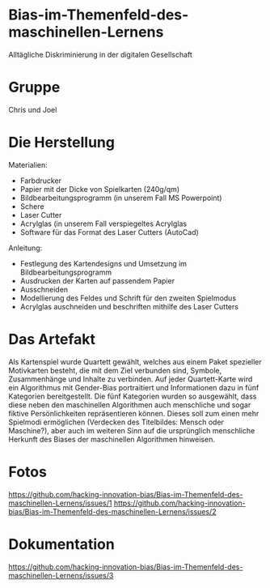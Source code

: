# Bias-im-Themenfeld-des-maschinellen-Lernens

Alltägliche Diskriminierung in der digitalen Gesellschaft

# Gruppe

Chris und Joel

# Die Herstellung

Materialien:

- Farbdrucker
- Papier mit der Dicke von Spielkarten (240g/qm)
- Bildbearbeitungsprogramm (in unserem Fall MS Powerpoint)
- Schere
- Laser Cutter
- Acrylglas (in unserem Fall verspiegeltes Acrylglas
- Software für das Format des Laser Cutters (AutoCad)

Anleitung:

- Festlegung des Kartendesigns und Umsetzung im Bildbearbeitungsprogramm
- Ausdrucken der Karten auf passendem Papier
- Ausschneiden
- Modellierung des Feldes und Schrift für den zweiten Spielmodus
- Acrylglas auschneiden und beschriften mithilfe des Laser Cutters
          
# Das Artefakt

Als Kartenspiel wurde Quartett gewählt, welches aus einem Paket spezieller Motivkarten besteht, die mit dem Ziel verbunden sind, Symbole, Zusammenhänge und Inhalte zu verbinden. Auf jeder Quartett-Karte wird ein Algorithmus mit Gender-Bias portraitiert und Informationen dazu in fünf Kategorien bereitgestellt. Die fünf Kategorien wurden so ausgewählt, dass diese neben den maschinellen Algorithmen auch menschliche und sogar fiktive Persönlichkeiten repräsentieren können. Dieses soll zum einen mehr Spielmodi ermöglichen (Verdecken des Titelbildes: Mensch oder Maschine?), aber auch im weiteren Sinn auf die ursprünglich menschliche Herkunft des Biases der maschinellen Algorithmen hinweisen.

# Fotos

https://github.com/hacking-innovation-bias/Bias-im-Themenfeld-des-maschinellen-Lernens/issues/1
https://github.com/hacking-innovation-bias/Bias-im-Themenfeld-des-maschinellen-Lernens/issues/2

# Dokumentation

https://github.com/hacking-innovation-bias/Bias-im-Themenfeld-des-maschinellen-Lernens/issues/3
